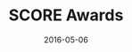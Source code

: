 ---
title: SCORE Awards
date: 2016-05-06
link: "http://dcrefined.com/sports-fitness/score-awards"
source: DC Refined
---